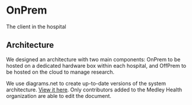 # OnPrem
The client in the hospital

## Architecture

We designed an architecture with two main components: OnPrem to be hosted on a dedicated hardware box within each hospital, and OffPrem to be hosted on the cloud to manage research. 

We use diagrams.net to create up-to-date versions of the system architecture. [View it here](https://app.diagrams.net/#G1LZMk2MhV1ZCx0Fs_YksQ0VIhux2FbPjH). Only contributors added to the Medley Health organization are able to edit the document.
